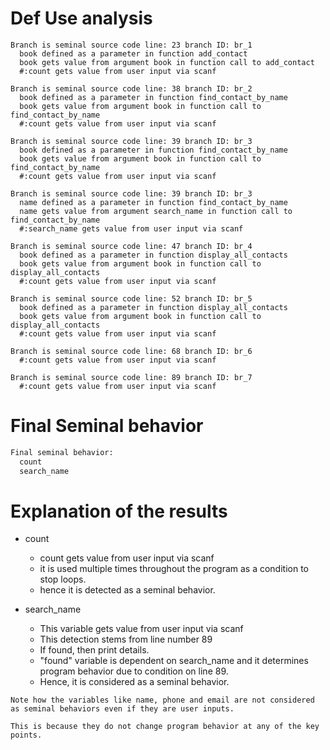 # Def Use analysis
```
Branch is seminal source code line: 23 branch ID: br_1
  book defined as a parameter in function add_contact
  book gets value from argument book in function call to add_contact
  #:count gets value from user input via scanf

Branch is seminal source code line: 38 branch ID: br_2
  book defined as a parameter in function find_contact_by_name
  book gets value from argument book in function call to find_contact_by_name
  #:count gets value from user input via scanf

Branch is seminal source code line: 39 branch ID: br_3
  book defined as a parameter in function find_contact_by_name
  book gets value from argument book in function call to find_contact_by_name
  #:count gets value from user input via scanf

Branch is seminal source code line: 39 branch ID: br_3
  name defined as a parameter in function find_contact_by_name
  name gets value from argument search_name in function call to find_contact_by_name
  #:search_name gets value from user input via scanf

Branch is seminal source code line: 47 branch ID: br_4
  book defined as a parameter in function display_all_contacts
  book gets value from argument book in function call to display_all_contacts
  #:count gets value from user input via scanf

Branch is seminal source code line: 52 branch ID: br_5
  book defined as a parameter in function display_all_contacts
  book gets value from argument book in function call to display_all_contacts
  #:count gets value from user input via scanf

Branch is seminal source code line: 68 branch ID: br_6
  #:count gets value from user input via scanf

Branch is seminal source code line: 89 branch ID: br_7
  #:count gets value from user input via scanf
```

# Final Seminal behavior
```bash
Final seminal behavior:
  count
  search_name
```

# Explanation of the results
- count
  - count gets value from user input via scanf
  - it is used multiple times throughout the program as a condition to stop loops.
  - hence it is detected as a seminal behavior.

- search_name
  - This variable gets value from user input via scanf
  - This detection stems from line number 89
  - If found, then print details.
  - "found" variable is dependent on search_name and it determines program behavior due to condition on line 89.
  - Hence, it is considered as a seminal behavior.

```
Note how the variables like name, phone and email are not considered as seminal behaviors even if they are user inputs.

This is because they do not change program behavior at any of the key points.
```